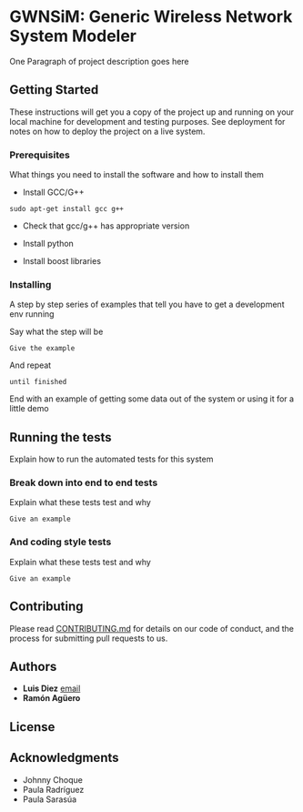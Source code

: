 # GWNSiM: Generic Wireless Network System Modeler

One Paragraph of project description goes here

## Getting Started

These instructions will get you a copy of the project up and running on your local machine for development and testing purposes. See deployment for notes on how to deploy the project on a live system.

### Prerequisites

What things you need to install the software and how to install them

* Install GCC/G++
```
sudo apt-get install gcc g++
```
* Check that gcc/g++ has appropriate version

* Install python

* Install boost libraries

### Installing

A step by step series of examples that tell you have to get a development env running

Say what the step will be

```
Give the example
```

And repeat

```
until finished
```

End with an example of getting some data out of the system or using it for a little demo

## Running the tests

Explain how to run the automated tests for this system

### Break down into end to end tests

Explain what these tests test and why

```
Give an example
```

### And coding style tests

Explain what these tests test and why

```
Give an example
```

## Contributing

Please read [CONTRIBUTING.md](https://gist.github.com/PurpleBooth/b24679402957c63ec426) for details on our code of conduct, and the process for submitting pull requests to us.

## Authors
* **Luis Diez** [email](ldiez@tlmat.unican.es)
* **Ramón Agüero**


## License


## Acknowledgments

* Johnny Choque
* Paula Radríguez
* Paula Sarasúa
